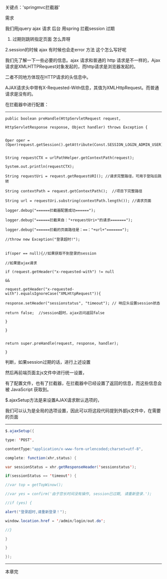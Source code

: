 关键点：'springmvc拦截器'

需求

我们用jquery ajax 请求 后台 用spring 拦截session 过期

1. 过期则跳转指定页面 怎么弄呀

2.session的时候 ajax 有时候也会走error 方法 这个怎么写好呢

我们先了解一下一些必要的信息。ajax 请求和普通的 http 请求是不一样的，Ajax请求是XMLHTTPRequest对象发起的，而http请求是浏览器发起的。

二者不同地方体现在HTTP请求的头信息中。

AJAX请求头中带有X-Requested-With信息，其值为XMLHttpRequest。而普通请求是没有的。

在拦截器中进行配置：

---

```
public boolean preHandle(HttpServletRequest request,

HttpServletResponse response, Object handler) throws Exception {


Oper oper =   (Oper)request.getSession().getAttribute(Const.SESSION_LOGIN_ADMIN_USER);


String requestCTX = urlPathHelper.getContextPath(request);

System.out.println(requestCTX);

String requestUri = request.getRequestURI(); //请求完整路径，可用于登陆后跳转

String contextPath = request.getContextPath();  //项目下完整路径

String url = requestUri.substring(contextPath.length()); //请求页面

logger.debug("======拦截器配置成功======");

logger.debug("======拦截来自："+requestUri+"的请求=======");

logger.debug("======拦截的页面路径是：==："+url+"=======");

//throw new Exception("登录超时!");


if(oper == null){//如果获取不到登录的session

//如果是ajax请求

if (request.getHeader("x-requested-with") != null

&&

request.getHeader("x-requested-with").equalsIgnoreCase("XMLHttpRequest")){

response.setHeader("sessionstatus", "timeout"); // 响应头设置session状态

return false;  //session超时，ajax访问返回false

}

}


return super.preHandle(request, response, handler);

}
```

判断，如果session过期的话，进行上述设置

然后再前端页面主js文件中进行统一设置，

有了配置文件，也有了拦截器，在拦截器中已经设置了返回的信息，而这些信息会被 JavaScript 获取到。

$.ajaxSetup方法是来设置AJAX请求默认选项的，

我们可以认为是全局的选项设置，因此可以将这段代码提到外部js文件中，在需要的页面

---

```java
$.ajaxSetup({

type: 'POST',

contentType:"application/x-www-form-urlencoded;charset=utf-8",

complete: function(xhr,status) {

var sessionStatus = xhr.getResponseHeader('sessionstatus');

if(sessionStatus == 'timeout') {

//var top = getTopWinow();

//var yes = confirm('由于您长时间没有操作, session已过期, 请重新登录.');

//if (yes) {

alert("登录超时,请重新登录！");

window.location.href = '/admin/login/out.do';

//}

}

}

});
```

---

本章完
